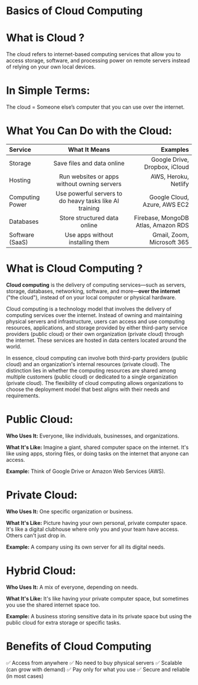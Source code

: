 # Basics of Cloud Computing
# What is Cloud ?
The cloud refers to internet-based computing services that allow you to access storage, software, and processing power on remote servers instead of relying on your own local devices.
# In Simple Terms:
The cloud = Someone else’s computer that you can use over the internet.

# What You Can Do with the Cloud:
| Service| What It Means | Examples |
|:-----------|:------------:|------------:|
| Storage      |Save files and data online       | Google Drive, Dropbox, iCloud       |
| Hosting         | Run websites or apps without owning servers         | AWS, Heroku, Netlify         |
| Computing Power       | Use powerful servers to do heavy tasks like AI training          | Google Cloud, Azure, AWS EC2         |
| Databases         | Store structured data online           | Firebase, MongoDB Atlas, Amazon RDS          |
| Software (SaaS)         | Use apps without installing them          | Gmail, Zoom, Microsoft 365        |


# What is Cloud Computing ?
**Cloud computing** is the delivery of computing services—such as servers, storage, databases, networking, software, and more—**over the internet** ("the cloud"), instead of on your local computer or physical hardware.

Cloud computing is a technology model that involves the delivery of computing services over the internet. Instead of owning and maintaining physical servers and infrastructure, users can access and use computing resources, applications, and storage provided by either third-party service providers (public cloud) or their own organization (private cloud) through the internet. These services are hosted in data centers located around the world.

In essence, cloud computing can involve both third-party providers (public cloud) and an organization's internal resources (private cloud). The distinction lies in whether the computing resources are shared among multiple customers (public cloud) or dedicated to a single organization (private cloud). The flexibility of cloud computing allows organizations to choose the deployment model that best aligns with their needs and requirements.

# Public Cloud:
**Who Uses It:** Everyone, like individuals, businesses, and organizations.

**What It's Like:** Imagine a giant, shared computer space on the internet. It's like using apps, storing files, or doing tasks on the internet that anyone can access.

**Example:** Think of Google Drive or Amazon Web Services (AWS).

# Private Cloud:
**Who Uses It:** One specific organization or business.

**What It's Like:** Picture having your own personal, private computer space. It's like a digital clubhouse where only you and your team have access. Others can't just drop in.

**Example:** A company using its own server for all its digital needs.

# Hybrid Cloud:
**Who Uses It:** A mix of everyone, depending on needs.

**What It's Like:** It's like having your private computer space, but sometimes you use the shared internet space too.

**Example:** A business storing sensitive data in its private space but using the public cloud for extra storage or specific tasks.


# Benefits of Cloud Computing
✅ Access from anywhere
✅ No need to buy physical servers
✅ Scalable (can grow with demand)
✅ Pay only for what you use
✅ Secure and reliable (in most cases)


